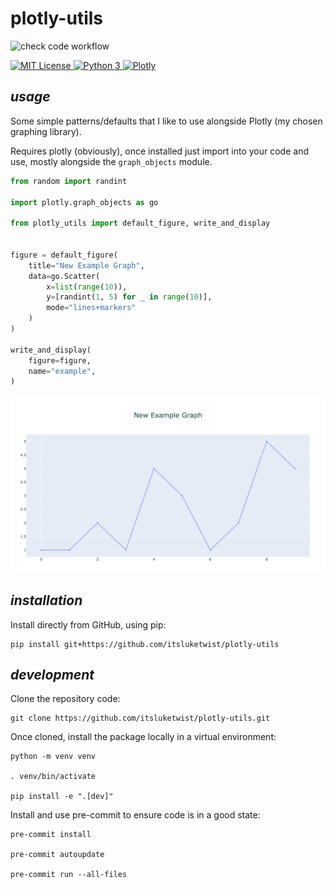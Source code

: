 # **plotly-utils**


![check code workflow](https://github.com/itsluketwist/plotly-utils/actions/workflows/check.yaml/badge.svg)


<div>
    <!-- badges from : https://shields.io/ -->
    <!-- logos available : https://simpleicons.org/ -->
    <a href="https://opensource.org/licenses/MIT">
        <img alt="MIT License" src="https://img.shields.io/badge/Licence-MIT-yellow?style=for-the-badge&logo=docs&logoColor=white" />
    </a>
    <a href="https://www.python.org/">
        <img alt="Python 3" src="https://img.shields.io/badge/Python_3-blue?style=for-the-badge&logo=python&logoColor=white" />
    </a>
    <a href="https://plotly.com/python/">
        <img alt="Plotly" src="https://img.shields.io/badge/Plotly-3F4F75?style=for-the-badge&logo=Plotly&logoColor=white" />
    </a>
</div>


## *usage*

Some simple patterns/defaults that I like to use alongside Plotly (my chosen graphing library).

Requires plotly (obviously), once installed just import into your code and use, 
mostly alongside the `graph_objects` module.

```python
from random import randint

import plotly.graph_objects as go

from plotly_utils import default_figure, write_and_display


figure = default_figure(
    title="New Example Graph",
    data=go.Scatter(
        x=list(range(10)),
        y=[randint(1, 5) for _ in range(10)],
        mode="lines+markers"
    )
)

write_and_display(
    figure=figure,
    name="example",
)

```

![Example Graph](assets/example.png)


## *installation*

Install directly from GitHub, using pip:

```shell
pip install git+https://github.com/itsluketwist/plotly-utils
```

## *development*

Clone the repository code:

```shell
git clone https://github.com/itsluketwist/plotly-utils.git
```

Once cloned, install the package locally in a virtual environment:

```shell
python -m venv venv

. venv/bin/activate

pip install -e ".[dev]"
```

Install and use pre-commit to ensure code is in a good state:

```shell
pre-commit install

pre-commit autoupdate

pre-commit run --all-files
```
